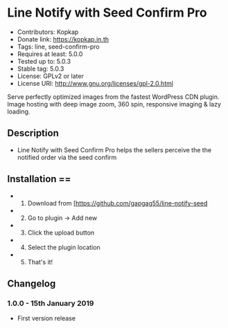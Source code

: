 # Line Notify with Seed Confirm Pro
- Contributors: Kopkap
- Donate link: https://kopkap.in.th
- Tags: line, seed-confirm-pro
- Requires at least: 5.0.0
- Tested up to: 5.0.3
- Stable tag: 5.0.3
- License: GPLv2 or later
- License URI: http://www.gnu.org/licenses/gpl-2.0.html

Serve perfectly optimized images from the fastest WordPress CDN plugin. Image hosting with deep image zoom, 360 spin, responsive imaging & lazy loading.

## Description

- Line Notify with Seed Confirm Pro helps the sellers perceive the the notified order via the seed confirm

## Installation ==

- 1. Download from [https://github.com/gapgag55/line-notify-seed
- 2. Go to plugin -> Add new
- 3. Click the upload button
- 4. Select the plugin location
- 5. That's it!

## Changelog 

### 1.0.0 - 15th January 2019
- First version release

